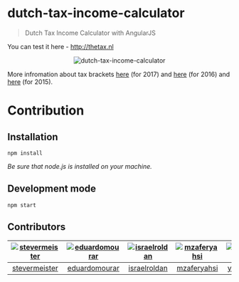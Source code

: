 # dutch-tax-income-calculator

> Dutch Tax Income Calculator with AngularJS

You can test it here - http://thetax.nl

<p align="center">
  <img src="http://i63.tinypic.com/15bk1k.png" alt="dutch-tax-income-calculator"/>
</p>

More infromation about tax brackets
[here](http://www.belastingdienst.nl/wps/wcm/connect/bldcontentnl/belastingdienst/prive/inkomstenbelasting/heffingskortingen_boxen_tarieven/boxen_en_tarieven/overzicht_tarieven_en_schijven/u-hebt-in-2017-de-aow-leeftijd-nog-niet-bereikt)
(for 2017) and
[here](http://www.belastingdienst.nl/wps/wcm/connect/bldcontentnl/belastingdienst/prive/inkomstenbelasting/heffingskortingen_boxen_tarieven/boxen_en_tarieven/overzicht_tarieven_en_schijven/u_hebt_in_2016_de_aow_leeftijd_nog_niet_bereikt)
(for 2016) and
[here](http://www.belastingdienst.nl/wps/wcm/connect/bldcontentnl/belastingdienst/prive/inkomstenbelasting/heffingskortingen_boxen_tarieven/boxen_en_tarieven/overzicht_tarieven_en_schijven/u_hebt_in_2015_de_aow_leeftijd_nog_niet_bereikt)
(for 2015).

# Contribution

## Installation

    npm install

_Be sure that node.js is installed on your machine._

## Development mode

    npm start

## Contributors

| [<img alt="stevermeister" src="https://avatars1.githubusercontent.com/u/1526680?v=4&s=117 width=117">](https://github.com/stevermeister) | [<img alt="eduardomourar" src="https://avatars0.githubusercontent.com/u/16357187?v=4&s=117 width=117">](https://github.com/eduardomourar) | [<img alt="israelroldan" src="https://avatars3.githubusercontent.com/u/159962?v=4&s=117 width=117">](https://github.com/israelroldan) | [<img alt="mzaferyahsi" src="https://avatars2.githubusercontent.com/u/4150565?v=4&s=117 width=117">](https://github.com/mzaferyahsi) | [<img alt="yevgeniyvaleyev" src="https://avatars0.githubusercontent.com/u/866248?v=4&s=117 width=117">](https://github.com/yevgeniyvaleyev) | [<img alt="shershen08" src="https://avatars3.githubusercontent.com/u/1363772?v=4&s=117 width=117">](https://github.com/shershen08) | [<img alt="toubou91" src="https://avatars2.githubusercontent.com/u/5684688?v=4&s=117 width=117">](https://github.com/toubou91) |
| :--------------------------------------------------------------------------------------------------------------------------------------: | :---------------------------------------------------------------------------------------------------------------------------------------: | :-----------------------------------------------------------------------------------------------------------------------------------: | :----------------------------------------------------------------------------------------------------------------------------------: | :-----------------------------------------------------------------------------------------------------------------------------------------: | :--------------------------------------------------------------------------------------------------------------------------------: | :----------------------------------------------------------------------------------------------------------------------------: |
|                                            [stevermeister](https://github.com/stevermeister)                                             |                                             [eduardomourar](https://github.com/eduardomourar)                                             |                                            [israelroldan](https://github.com/israelroldan)                                            |                                            [mzaferyahsi](https://github.com/mzaferyahsi)                                             |                                            [yevgeniyvaleyev](https://github.com/yevgeniyvaleyev)                                            |                                            [shershen08](https://github.com/shershen08)                                             |                                            [toubou91](https://github.com/toubou91)                                             |

